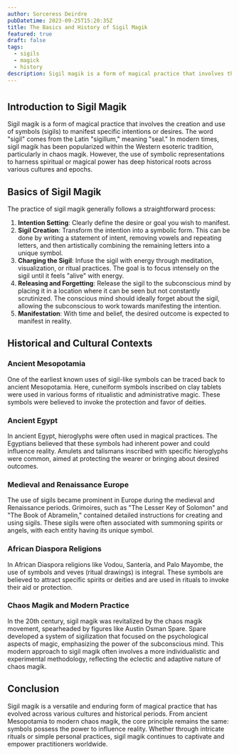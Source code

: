 ```yaml
---
author: Sorceress Deirdre
pubDatetime: 2023-09-25T15:20:35Z
title: The Basics and History of Sigil Magik
featured: true
draft: false
tags:
  - sigils
  - magick
  - history
description: Sigil magik is a form of magical practice that involves the creation and use of symbols (sigils) to manifest specific intentions or desires.
---
```


#

## Introduction to Sigil Magik

Sigil magik is a form of magical practice that involves the creation and use of symbols (sigils) to manifest specific intentions or desires. The word "sigil" comes from the Latin "sigillum," meaning "seal." In modern times, sigil magik has been popularized within the Western esoteric tradition, particularly in chaos magik. However, the use of symbolic representations to harness spiritual or magical power has deep historical roots across various cultures and epochs.

## Basics of Sigil Magik

The practice of sigil magik generally follows a straightforward process:

1. **Intention Setting**: Clearly define the desire or goal you wish to manifest.
2. **Sigil Creation**: Transform the intention into a symbolic form. This can be done by writing a statement of intent, removing vowels and repeating letters, and then artistically combining the remaining letters into a unique symbol.
3. **Charging the Sigil**: Infuse the sigil with energy through meditation, visualization, or ritual practices. The goal is to focus intensely on the sigil until it feels "alive" with energy.
4. **Releasing and Forgetting**: Release the sigil to the subconscious mind by placing it in a location where it can be seen but not constantly scrutinized. The conscious mind should ideally forget about the sigil, allowing the subconscious to work towards manifesting the intention.
5. **Manifestation**: With time and belief, the desired outcome is expected to manifest in reality.

## Historical and Cultural Contexts

### Ancient Mesopotamia

One of the earliest known uses of sigil-like symbols can be traced back to ancient Mesopotamia. Here, cuneiform symbols inscribed on clay tablets were used in various forms of ritualistic and administrative magic. These symbols were believed to invoke the protection and favor of deities.

### Ancient Egypt

In ancient Egypt, hieroglyphs were often used in magical practices. The Egyptians believed that these symbols had inherent power and could influence reality. Amulets and talismans inscribed with specific hieroglyphs were common, aimed at protecting the wearer or bringing about desired outcomes.

### Medieval and Renaissance Europe

The use of sigils became prominent in Europe during the medieval and Renaissance periods. Grimoires, such as "The Lesser Key of Solomon" and "The Book of Abramelin," contained detailed instructions for creating and using sigils. These sigils were often associated with summoning spirits or angels, with each entity having its unique symbol.

### African Diaspora Religions

In African Diaspora religions like Vodou, Santería, and Palo Mayombe, the use of symbols and veves (ritual drawings) is integral. These symbols are believed to attract specific spirits or deities and are used in rituals to invoke their aid or protection.

### Chaos Magik and Modern Practice

In the 20th century, sigil magik was revitalized by the chaos magik movement, spearheaded by figures like Austin Osman Spare. Spare developed a system of sigilization that focused on the psychological aspects of magic, emphasizing the power of the subconscious mind. This modern approach to sigil magik often involves a more individualistic and experimental methodology, reflecting the eclectic and adaptive nature of chaos magik.

## Conclusion

Sigil magik is a versatile and enduring form of magical practice that has evolved across various cultures and historical periods. From ancient Mesopotamia to modern chaos magik, the core principle remains the same: symbols possess the power to influence reality. Whether through intricate rituals or simple personal practices, sigil magik continues to captivate and empower practitioners worldwide.
